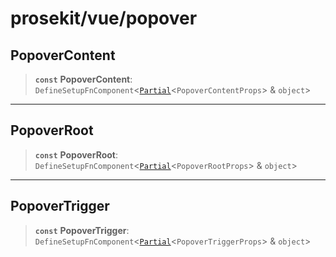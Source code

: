 # prosekit/vue/popover

<a id="PopoverContent" name="PopoverContent"></a>

## PopoverContent

> **`const`** **PopoverContent**: `DefineSetupFnComponent`\<[`Partial`](https://www.typescriptlang.org/docs/handbook/utility-types.html#partialtype)\<`PopoverContentProps`\> & `object`\>

***

<a id="PopoverRoot" name="PopoverRoot"></a>

## PopoverRoot

> **`const`** **PopoverRoot**: `DefineSetupFnComponent`\<[`Partial`](https://www.typescriptlang.org/docs/handbook/utility-types.html#partialtype)\<`PopoverRootProps`\> & `object`\>

***

<a id="PopoverTrigger" name="PopoverTrigger"></a>

## PopoverTrigger

> **`const`** **PopoverTrigger**: `DefineSetupFnComponent`\<[`Partial`](https://www.typescriptlang.org/docs/handbook/utility-types.html#partialtype)\<`PopoverTriggerProps`\> & `object`\>
